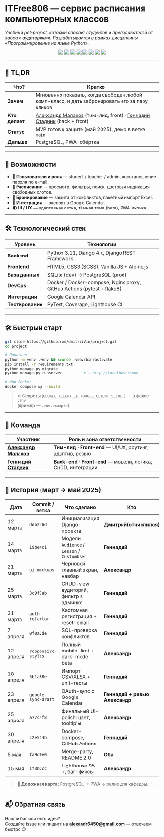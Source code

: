 # ITFree806 — сервис расписания компьютерных классов

*Учебный pet-project, который спасает студентов и преподавателей
от хаоса с аудиториями. Разрабатывается в рамках дисциплины
«Программирование на языке Python».*

<p align="center">
  <img src="https://img.shields.io/badge/Python-3776AB?style=flat-square&logo=python&logoColor=white"/>
  <img src="https://img.shields.io/badge/Django-092E20?style=flat-square&logo=django&logoColor=white"/>
  <img src="https://img.shields.io/badge/PostgreSQL-336791?style=flat-square&logo=postgresql&logoColor=white"/>
  <img src="https://img.shields.io/badge/HTML5-E34F26?style=flat-square&logo=html5&logoColor=white"/>
  <img src="https://img.shields.io/badge/CSS3-1572B6?style=flat-square&logo=css3&logoColor=white"/>
  <img src="https://img.shields.io/badge/JavaScript-F7DF1E?style=flat-square&logo=javascript&logoColor=black"/>
  <img src="https://img.shields.io/badge/Docker-2496ED?style=flat-square&logo=docker&logoColor=white"/>
  <img src="https://img.shields.io/badge/GitHub%20Actions-2088FF?style=flat-square&logo=github-actions&logoColor=white"/>
</p>

---

## 📑 TL;DR

| Что? | Кратко |
|------|--------|
| **Зачем** | Мгновенно показать, когда свободен любой комп-класс, и дать забронировать его за пару кликов |
| **Кто делает** | [Александр Малахов](https://github.com/Couurage) (тим-лид, front) · [Геннадий Стадник](https://github.com/Gritty08) (back + front) |
| **Статус** | MVP готов к защите (май 2025), демо в ветке `main` |
| **Дальше** | PostgreSQL, PWA-обёртка |

---

## 🚀 Возможности

- **🔑 Пользователи и роли** — student / teacher / admin, восстановление пароля по e-mail.  
- **📅 Расписание** — просмотр, фильтры, поиск, цветовая индикация свободных слотов.  
- **📌 Бронирование** — защита от конфликтов, пакетный импорт Excel.  
- **🔄 Интеграции** — экспорт в Google Calendar.  
- **🌓 UI / UX** — адаптивная сетка, тёмная тема (beta), PWA-иконка.

---

## 🛠️ Технологический стек

| Уровень | Технологии |
|---------|------------|
| **Backend** | Python 3.11, Django 4.x, Django REST Framework |
| **Frontend** | HTML5, CSS3 (SCSS), Vanilla JS + Alpine.js |
| **База данных** | SQLite (dev) → PostgreSQL (prod) |
| **DevOps** | Docker / Docker-compose, Nginx proxy, GitHub Actions (pytest + flake8) |
| **Интеграции** | Google Calendar API |
| **Тестирование** | PyTest, Coverage, Lighthouse CI |

---

## 🛠️ Быстрый старт

```bash
git clone https://github.com/dmitriiVin/project.git
cd project

# Локально
python -m venv .venv && source .venv/bin/activate
pip install -r requirements.txt
python manage.py migrate
python manage.py runserver          # → http://localhost:8000

# Или Docker
docker compose up --build
```

> ⚙️  Секреты (`GOOGLE_CLIENT_ID`, `GOOGLE_CLIENT_SECRET`) — в файле `.env`  
> (пример — `.env.example`).

---

## 👥 Команда

| Участник | Роль и зона ответственности |
|----------|-----------------------------|
| [**Александр Малахов**](https://github.com/Couurage) | **Тим-лид · Front-end** — UI/UX, роутинг, адаптив, ревью |
| [**Геннадий Стадник**](https://github.com/Gritty08) | **Back-end · Front-end** — модели, логика, CI/CD, интеграции |

---

## 📜 История (март → май 2025)

| Дата | Commit / ветка | Что сделано | Кто |
|------|----------------|-------------|-----|
| 12 марта | `ddb246d` | Инициализация Django-проекта | **Дмитрий(отчислился)** |
| 14 марта | `19be4c1` | Модели `Audience` / `Lesson` / `CustomUser` | **Геннадий** |
| 21 марта | `ui-mockups` | Черновой главный экран, навбар | **Александр** |
| 25 марта | `3c9f7ab` | CRUD-view аудиторий, фильтр в админке | **Геннадий** |
| 31 марта | `auth-refactor` | Кастомная регистрация + reset-email | **Геннадий** |
| 7 апреля | `0f0a2de` | SQL-проверка конфликтов | **Геннадий** |
| 12 апреля | `responsive-styles` | Полный mobile-first + dark-mode beta | **Александр** |
| 18 апреля | `5b1a88e` | Импорт CSV/XLSX + unit-тесты | **Геннадий** |
| 23 апреля | `google-sync-draft` | OAuth-sync с Google Calendar | **Геннадий + ревью Александр** |
| 25 апреля | `a77c4f8` | Финальный UI-polish: цвет, tooltip’ы | **Александр** |
| 30 апреля | `c2e514b` | Docker-compose, GitHub Actions | **Геннадий** |
| 5 мая | `fa9d0e0` | Merge-party, README 2.0 | **Оба** |
| 15 мая | `1f3b7cc` | Lighthouse 95 +, баг-фиксы | **Александр** |

> 🎯 **Дорожная карта:** PostgreSQL → PWA → релиз для кафедры.

---

## 📬 Обратная связь

Нашли баг или есть идея?  
Создайте issue или пишите на **alexandr6450@gmail.com** — отвечаем быстро 😉
